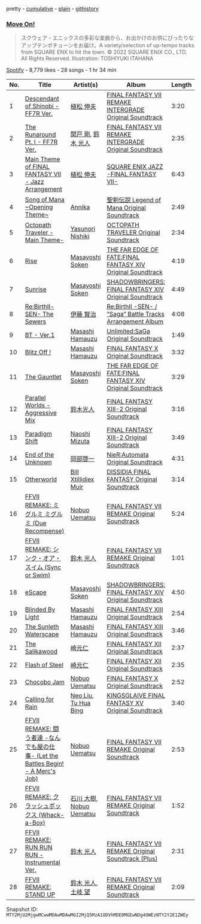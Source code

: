 pretty - [cumulative](/playlists/cumulative/37i9dQZF1DWXPeEyKqPM0W.md) - [plain](/playlists/plain/37i9dQZF1DWXPeEyKqPM0W) - [githistory](https://github.githistory.xyz/mackorone/spotify-playlist-archive/blob/main/playlists/plain/37i9dQZF1DWXPeEyKqPM0W)

### [Move On!](https://open.spotify.com/playlist/37i9dQZF1DWXPeEyKqPM0W)

> スクウェア・エニックスの多彩な楽曲から、お出かけのお供にぴったりなアップテンポチューンをお届け。A variety/selection of up\-tempo tracks from SQUARE ENX to hit the town\. © 2022 SQUARE ENIX CO., LTD\. All Rights Reserved\. Illustration: TOSHIYUKI ITAHANA

[Spotify](https://open.spotify.com/user/spotify) - 8,779 likes - 28 songs - 1 hr 34 min

| No. | Title | Artist(s) | Album | Length |
|---|---|---|---|---|
| 1 | [Descendant of Shinobi \- FF7R Ver.](https://open.spotify.com/track/0YBHVcrDVoAYgzsGnEGarR) | [植松 伸夫](https://open.spotify.com/artist/6pzh5XF6c5q7eCZK8JYYs8) | [FINAL FANTASY VII REMAKE INTERGRADE Original Soundtrack](https://open.spotify.com/album/1NxU3rZIAqkRI3VFegA1yK) | 3:20 |
| 2 | [The Runaround Pt\. I \- FF7R Ver.](https://open.spotify.com/track/4wJylXvftKwNf48pSKu3uL) | [関戸 剛](https://open.spotify.com/artist/3TqbjQdp86EtuLrjPPP6Uj), [鈴木 光人](https://open.spotify.com/artist/0NCvengLgu4uTKTeC7z2Eg) | [FINAL FANTASY VII REMAKE INTERGRADE Original Soundtrack](https://open.spotify.com/album/1NxU3rZIAqkRI3VFegA1yK) | 2:35 |
| 3 | [Main Theme of FINAL FANTASY VII \- Jazz Arrangement](https://open.spotify.com/track/65yrpEvk6RlGkIQWVnCJis) | [植松 伸夫](https://open.spotify.com/artist/6pzh5XF6c5q7eCZK8JYYs8) | [SQUARE ENIX JAZZ \-FINAL FANTASY VII\-](https://open.spotify.com/album/0npDaNHkvKMiwaGN0mghXa) | 6:43 |
| 4 | [Song of Mana \~Opening Theme\~](https://open.spotify.com/track/4u47Dvl23rSK9yVvuUbaTQ) | [Annika](https://open.spotify.com/artist/0m67C2HYo4DuqBDBuz2Wqz) | [聖剣伝説 Legend of Mana Original Soundtrack](https://open.spotify.com/album/1LWxCpR0tECD1udMN2lHT7) | 2:49 |
| 5 | [Octopath Traveler \-Main Theme\-](https://open.spotify.com/track/0LmbmsBNz2rMyP0rpECbwD) | [Yasunori Nishiki](https://open.spotify.com/artist/0Ph31fnwwrbxz5d7mEE1Zv) | [OCTOPATH TRAVELER Original Soundtrack](https://open.spotify.com/album/7CY5mNBTBbHs1a4apdKCq6) | 2:34 |
| 6 | [Rise](https://open.spotify.com/track/2Xl9NXXsSzUtrP1PLBJg7U) | [Masayoshi Soken](https://open.spotify.com/artist/6NtwaHZLhTUvERKFbFqu8S) | [THE FAR EDGE OF FATE:FINAL FANTASY XIV Original Soundtrack](https://open.spotify.com/album/73mih5aIcuQ4OaQLI7O0X9) | 4:19 |
| 7 | [Sunrise](https://open.spotify.com/track/27sbML0JQGrvHNAx0ViBaX) | [Masayoshi Soken](https://open.spotify.com/artist/6NtwaHZLhTUvERKFbFqu8S) | [SHADOWBRINGERS: FINAL FANTASY XIV Original Soundtrack](https://open.spotify.com/album/6bm2zfTwTBJ66rObupBJxS) | 4:49 |
| 8 | [Re:BirthⅡ\-SEN\- The Sewers](https://open.spotify.com/track/4hcSfZOU9ZIyTRmaNGljDP) | [伊藤 賢治](https://open.spotify.com/artist/1ZuJ6RMcrm5xTMYT5BhhaE) | [Re:BirthⅡ \-SEN\- / ”Saga” Battle Tracks Arrangement Album](https://open.spotify.com/album/4iScTUR1JGFEJvzevnMpKv) | 4:08 |
| 9 | [BT \- Ver.1](https://open.spotify.com/track/3vcB5nCnuTTVNWohDLSLvh) | [Masashi Hamauzu](https://open.spotify.com/artist/4xwBjyd53uiyfyUOkrpcvt) | [Unlimited:SaGa Original Soundtrack](https://open.spotify.com/album/72eyjjnFH2eBIanw8XkFEP) | 1:49 |
| 10 | [Blitz Off !](https://open.spotify.com/track/7obXT5zsNToVPIuHx5rHyw) | [Masashi Hamauzu](https://open.spotify.com/artist/4xwBjyd53uiyfyUOkrpcvt) | [FINAL FANTASY X Original Soundtrack](https://open.spotify.com/album/5rsJCTSppss2cccM8a9V0u) | 3:32 |
| 11 | [The Gauntlet](https://open.spotify.com/track/7oNkrdi41G9GVhNJRLiC6r) | [Masayoshi Soken](https://open.spotify.com/artist/6NtwaHZLhTUvERKFbFqu8S) | [THE FAR EDGE OF FATE:FINAL FANTASY XIV Original Soundtrack](https://open.spotify.com/album/73mih5aIcuQ4OaQLI7O0X9) | 3:29 |
| 12 | [Parallel Worlds \- Aggressive Mix](https://open.spotify.com/track/78twuJpTk8PXjfelEIzOO4) | [鈴木光人](https://open.spotify.com/artist/3d72A9fpAQyib60DkaqAIM) | [FINAL FANTASY XIII\-2 Original Soundtrack](https://open.spotify.com/album/3VV4BLl2Eik6xVyHXlDjLK) | 3:16 |
| 13 | [Paradigm Shift](https://open.spotify.com/track/2vWEcYBAFGf3PxPl6B7Sem) | [Naoshi Mizuta](https://open.spotify.com/artist/7EcpyneWBtxsJ9dyYrFrZe) | [FINAL FANTASY XIII\-2 Original Soundtrack](https://open.spotify.com/album/3VV4BLl2Eik6xVyHXlDjLK) | 3:49 |
| 14 | [End of the Unknown](https://open.spotify.com/track/6qW0K7Po9uIE5phdLd5xRc) | [岡部啓一](https://open.spotify.com/artist/0y0nI8lwDB2HRUPwDQuuiu) | [NieR:Automata Original Soundtrack](https://open.spotify.com/album/6Nws2NAPuxaHzB7MfD1lhg) | 4:31 |
| 15 | [Otherworld](https://open.spotify.com/track/094ROwNMso3g8wHYg89dAV) | [Bill Xtillidiex Muir](https://open.spotify.com/artist/1sshOKBw5a0pPxCfyRbULD) | [DISSIDIA FINAL FANTASY Original Soundtrack](https://open.spotify.com/album/5YAyjZBLHRwUGoijvobtCw) | 3:14 |
| 16 | [FFVII REMAKE: ミグルミ ミグルミ \(Due Recompense\)](https://open.spotify.com/track/3ciAqfAdxkw5ctwPyg9OOi) | [Nobuo Uematsu](https://open.spotify.com/artist/3V79CTgRnsDdJSTqKitROv) | [FINAL FANTASY VII REMAKE Original Soundtrack](https://open.spotify.com/album/2ufkFJsK2Hh2ZdmgrRmCv3) | 5:24 |
| 17 | [FFVII REMAKE: シンク・オア・スイム \(Sync or Swim\)](https://open.spotify.com/track/4nMfIV0wwInFtocDHlKsst) | [鈴木 光人](https://open.spotify.com/artist/0NCvengLgu4uTKTeC7z2Eg) | [FINAL FANTASY VII REMAKE Original Soundtrack](https://open.spotify.com/album/2ufkFJsK2Hh2ZdmgrRmCv3) | 1:01 |
| 18 | [eScape](https://open.spotify.com/track/6IG5ZOKnUryCcsvzopK23A) | [Masayoshi Soken](https://open.spotify.com/artist/6NtwaHZLhTUvERKFbFqu8S) | [SHADOWBRINGERS: FINAL FANTASY XIV Original Soundtrack](https://open.spotify.com/album/6bm2zfTwTBJ66rObupBJxS) | 4:50 |
| 19 | [Blinded By Light](https://open.spotify.com/track/0WIAZIziAzAC52iyuZELn1) | [Masashi Hamauzu](https://open.spotify.com/artist/4xwBjyd53uiyfyUOkrpcvt) | [FINAL FANTASY XIII Original Soundtrack](https://open.spotify.com/album/5GkUPRHDvq179CmE9zXh4g) | 2:54 |
| 20 | [The Sunleth Waterscape](https://open.spotify.com/track/4sEVHFujmS8Rzp6RHEooEA) | [Masashi Hamauzu](https://open.spotify.com/artist/4xwBjyd53uiyfyUOkrpcvt) | [FINAL FANTASY XIII Original Soundtrack](https://open.spotify.com/album/5GkUPRHDvq179CmE9zXh4g) | 3:46 |
| 21 | [The Salikawood](https://open.spotify.com/track/0AkzSyeHif0JeS8QVOXkaf) | [崎元仁](https://open.spotify.com/artist/5IgtFW3mCaIGAuPbx7qE04) | [FINAL FANTASY XII Original Soundtrack](https://open.spotify.com/album/6BUaUV4g19n1zwF6iwkh4C) | 2:37 |
| 22 | [Flash of Steel](https://open.spotify.com/track/4MHCn1wGPZATqox7wDyhVS) | [崎元仁](https://open.spotify.com/artist/5IgtFW3mCaIGAuPbx7qE04) | [FINAL FANTASY XII Original Soundtrack](https://open.spotify.com/album/6BUaUV4g19n1zwF6iwkh4C) | 2:35 |
| 23 | [Chocobo Jam](https://open.spotify.com/track/2FwEEtqSs8jefefBhrjWSF) | [Nobuo Uematsu](https://open.spotify.com/artist/3V79CTgRnsDdJSTqKitROv) | [FINAL FANTASY X Original Soundtrack](https://open.spotify.com/album/5rsJCTSppss2cccM8a9V0u) | 2:52 |
| 24 | [Calling for Rain](https://open.spotify.com/track/7vqpKhLbVZkBY2s6l59Q4L) | [Neo Liu](https://open.spotify.com/artist/3tRSexEXQcKCP2GPWM0fl6), [Tu Hua Bing](https://open.spotify.com/artist/69utIloWXaEb6Aq03q0bYo) | [KINGSGLAIVE FINAL FANTASY XV Original Soundtrack](https://open.spotify.com/album/345ixvSOx8iXoy1DonTYcI) | 3:40 |
| 25 | [FFVII REMAKE: 闘う者達 \-なんでも屋の仕事\- \(Let the Battles Begin! \- A Merc's Job\)](https://open.spotify.com/track/43SHYfEdVPCIag9L3xtUVm) | [Nobuo Uematsu](https://open.spotify.com/artist/3V79CTgRnsDdJSTqKitROv) | [FINAL FANTASY VII REMAKE Original Soundtrack](https://open.spotify.com/album/2ufkFJsK2Hh2ZdmgrRmCv3) | 2:53 |
| 26 | [FFVII REMAKE: クラッシュボックス \(Whack\-a\-Box\)](https://open.spotify.com/track/7IIla7luNVBvMyb7vNLDri) | [石川 大樹](https://open.spotify.com/artist/3VWDLXwsN4H5YF755MmhnB), [Nobuo Uematsu](https://open.spotify.com/artist/3V79CTgRnsDdJSTqKitROv) | [FINAL FANTASY VII REMAKE Original Soundtrack](https://open.spotify.com/album/2ufkFJsK2Hh2ZdmgrRmCv3) | 1:52 |
| 27 | [FFVII REMAKE: RUN RUN RUN \- Instrumental Ver.](https://open.spotify.com/track/5S5oKA4IIdQ2oPaIDF2NB1) | [鈴木 光人](https://open.spotify.com/artist/0NCvengLgu4uTKTeC7z2Eg) | [FINAL FANTASY VII REMAKE Original Soundtrack \(Plus\)](https://open.spotify.com/album/4plMGSQK9DMXUecQfxpYrB) | 2:31 |
| 28 | [FFVII REMAKE: STAND UP](https://open.spotify.com/track/5yIdGlLXDQimBN6UUDIB7C) | [鈴木 光人](https://open.spotify.com/artist/0NCvengLgu4uTKTeC7z2Eg), [土岐 望](https://open.spotify.com/artist/1DYPIMSm286DfApyzJmwW2) | [FINAL FANTASY VII REMAKE Original Soundtrack](https://open.spotify.com/album/2ufkFJsK2Hh2ZdmgrRmCv3) | 2:09 |

Snapshot ID: `MTY2MjU2MjgwMCwwMDAwMDAwMGI2MjQ5MzA1ODVhMDE0MGEwNDg4OWEzNTY2Y2E1ZWEy`
